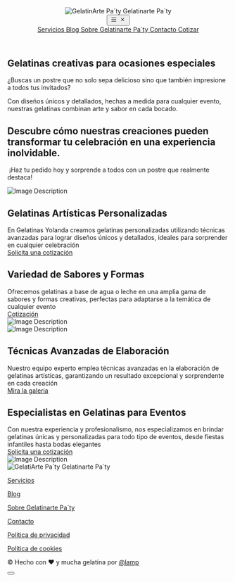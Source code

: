 <body class="dark:bg-slate-900">
<!-- ========== MAIN CONTENT ========== -->
<main lindo-main-content id="content" role="main" class="font-default bg-base-50">
    <!-- Navbar --> 
      <header lindo-section="_header_align_right2658" lindo-variation="1">
        <div data-wow-duration="0.3s" lindo-animate="fadeInUp" data-wow-delay="0.1s" class="flex flex-wrap md:justify-start md:flex-nowrap z-50 w-full text-sm">
          <nav class="my-6 relative max-w-7xl w-full mx-2 py-3 px-4 md:flex md:items-center md:justify-between md:py-0 md:px-6 lg:px-8 xl:mx-auto dark:bg-gray-800 dark:border-gray-700" aria-label="Global">
            <div class="flex items-center justify-between">
              <span class="flex-none text-xl  dark:text-white">
                <img class="inline-block h-10 h-logo" src="https://gelatinartepaty.vercel.app/img/favicon.png" lindo-image-logo="full" lindo-img-size="600x200" alt="GelatinArte Pa´ty"><span class="font-semibold"> G</span>elatin<span class="font-semibold">arte</span> <span class="font-semibold">Pa´ty</span> 
              </span>
              <div class="md:hidden">
                <button type="button" class="hs-collapse-toggle p-2 inline-flex justify-center items-center gap-2 rounded-full border border-base-200 font-medium bg-base-50 text-base-900/70 shadow-sm align-middle hover:bg-base-100 focus:outline-none focus:ring-2 focus:ring-offset-2 focus:ring-offset-white focus:ring-primary-500 transition-all text-sm dark:bg-slate-900 dark:hover:bg-slate-800 dark:border-gray-700 dark:text-gray-400 dark:hover:text-white dark:focus:ring-offset-gray-800" data-hs-collapse="#navbar-collapse-with-animation" aria-controls="navbar-collapse-with-animation" aria-label="Toggle navigation">
                  <svg class="hs-collapse-open:hidden w-4 h-4" width="16" height="16" fill="currentColor" viewBox="0 0 16 16">
                    <path fill-rule="evenodd" d="M2.5 12a.5.5 0 0 1 .5-.5h10a.5.5 0 0 1 0 1H3a.5.5 0 0 1-.5-.5zm0-4a.5.5 0 0 1 .5-.5h10a.5.5 0 0 1 0 1H3a.5.5 0 0 1-.5-.5zm0-4a.5.5 0 0 1 .5-.5h10a.5.5 0 0 1 0 1H3a.5.5 0 0 1-.5-.5z"/>
                  </svg>
                  <svg class="hs-collapse-open:block hidden w-4 h-4" width="16" height="16" fill="currentColor" viewBox="0 0 16 16">
                    <path d="M4.646 4.646a.5.5 0 0 1 .708 0L8 7.293l2.646-2.647a.5.5 0 0 1 .708.708L8.707 8l2.647 2.646a.5.5 0 0 1-.708.708L8 8.707l-2.646 2.647a.5.5 0 0 1-.708-.708L7.293 8 4.646 5.354a.5.5 0 0 1 0-.708z"/>
                  </svg>
                </button>
              </div>
            </div>
            <div id="navbar-collapse-with-animation" class="hs-collapse hidden transition-all duration-300 basis-full grow md:block">
              <div class="flex flex-col gap-y-4 gap-x-0 mt-5 md:flex-row md:items-center md:justify-end md:gap-y-0 md:gap-x-7 md:mt-0 md:pl-7">                
                <a lindo-btn="_header_align_right2658_link2" lindo-btn-href="_header_align_right2658_link2_url"  href="#services" class="font-medium text-base-900 hover:text-primary-500" aria-current="page">
                  <span lindo-btn-text>Servicios</span>
                </a>
                <a lindo-btn="_header_align_right2658_link3" lindo-btn-href="_header_align_right2658_link3_url"  href="#articles" class="font-medium text-base-900 hover:text-primary-500" aria-current="page">
                  <span lindo-btn-text>Blog</span>
                </a>  
                <a lindo-btn="_header_align_right2658_link3" lindo-btn-href="_header_align_right2658_link3_url"  href="#about" class="font-medium text-base-900 hover:text-primary-500" aria-current="page">
                  <span lindo-btn-text>Sobre Gelatinarte Pa´ty</span>
                </a>  
                <a lindo-btn="_header_align_right2658_link5" lindo-btn-href="_header_align_right2658_link5_url"  href="/contact" class="font-medium text-base-900 hover:text-primary-500" aria-current="page">
                  <span lindo-btn-text>Contacto</span>
                </a>
                <a lindo-btn="_header_align_right2658_cta cta-button"  lindo-btn-href="_header_align_right2658_cta_url"  href="#contacto"  class="inline-flex justify-center items-center gap-x-3 text-center bg-primary-500 hover:opacity-90 text-white text-sm font-medium rounded-full focus:outline-none focus:ring-2  focus:ring-offset-2 focus:ring-offset-base-50 py-4 px-8 dark:focus:ring-offset-gray-800  cta-button">
                  <span lindo-btn-text >Cotizar</span>
                </a>
              </div>
            </div>
          </nav>
        </div>
      </header> <!-- Highlight -->
<section lindo-section="_highlight_a3422">
<div class="max-w-[75rem] px-8 py-10 sm:px-6 lg:px-8 lg:py-14 mx-auto text-base-900">

<!-- Title -->
<div class="max-w-3xl text-center mx-auto">
<h2 data-wow-duration="0.3s"  lindo-animate="fadeInUp" lindo-text="_highlight_a3422_title" class="block font-bold text-3xl md:text-4xl lg:text-5xl bg-clip-text bg-gradient-to-r from-primary-500 to-primary-300 text-transparent 
pb-2">
    Gelatinas creativas para ocasiones especiales
</h2>
</div>
<!-- End Title -->
<div class="mt-5 max-w-3xl text-center mx-auto">
<p data-wow-duration="0.3s"  lindo-animate="fadeInUp" data-wow-delay="0.1s"  class="text-lg text-base-900/70 dark:text-gray-400" lindo-text="_highlight_a3422_subtitle">
  ¿Buscas un postre que no solo sepa delicioso sino que también impresione a todos tus invitados?</p>
</div>
</div>
</section>
<!-- End Highlight --><section lindo-section="_hero_z1393555"><div class="py-10 lg:py-14 mx-auto text-base-900">
<!-- Title -->
<div class="max-w-4xl mx-auto text-center px-8 py-10 sm:px-6 lg:px-8 lg:py-0">
<div data-wow-duration="0.3s" lindo-animate="fadeInUp" data-wow-delay="0s" class="flex items-center justify-center mb-4">
<span class="flex w-fit items-center justify-center rounded-full bg-primary-500/20 text-base-900 py-[3px] px-2 lg:px-4 lg:py-1.5 font-semibold text-[10px] lg:text-xs"><span lindo-text="_hero_z1393555_text_1" class="inline-block">Con diseños únicos y detallados, hechas a medida para cualquier evento, nuestras gelatinas combinan arte y sabor en cada bocado.</span></span>                
</div>
<h2 data-wow-duration="0.3s" lindo-animate="fadeInUp" data-wow-delay="0.1s" class="text-2xl text-base-900 font-bold md:text-5xl md:leading-tight dark:text-base-50"><span lindo-text="_hero_z1393555_text_2" class="inline-block">Descubre cómo nuestras creaciones pueden transformar tu celebración en una experiencia inolvidable.</span></h2>
<p data-wow-duration="0.3s" lindo-animate="fadeInUp" data-wow-delay="0.2s" class="mt-4 text-base-900/70 dark:text-base-400"><span lindo-text="_hero_z1393555_text_3" class="inline-block">&nbsp;¡Haz tu pedido hoy y sorprende a todos con un postre que realmente destaca!</span></p>
</div>        
<!-- End Title -->
</div></section><section lindo-section="_block_vdct7555" lindo-variation="3">
<div class="flex md:grid flex-col grid-cols-2 lg:flex-row py-14 lg:py-20 items-center justify-center gap-y-12 gap-x-32 max-w-[75rem] mx-auto px-8">
<div class="col-span-1 w-full order-first lg:-order-none">
<div class="">
  <img lindo-img-size="1200x1400" class="rounded-xl w-full" src="https://cdn.lindoai.com/c/recbhUz8BEUk2ubc9/images/3q5l-services-_block_vdct7555_image_1.png" alt="Image Description" lindo-image="_block_vdct7555_image_1">
</div>          
</div>
<div class="col-span-1 flex flex-col gap-y-3">
<h2 class="font-bold text-base-900 text-4xl"><span lindo-text="_block_vdct7555_text_1" class="inline-block">Gelatinas Artísticas Personalizadas</span></h2>
<div class="text-lg text-base-800"><span lindo-text="_block_vdct7555_text_2" class="inline-block">En Gelatinas Yolanda creamos gelatinas personalizadas utilizando técnicas avanzadas para lograr diseños únicos y detallados, ideales para sorprender en cualquier celebración</span></div>
<div class="pt-2">
  <a class="inline-flex justify-center items-center gap-x-3 text-center bg-primary-500 hover:opacity-90 text-white text-sm font-medium transition-all rounded-full focus:outline-none focus:ring-2 focus:ring-primary-600 focus:ring-offset-2 focus:ring-offset-base-50 py-4 px-10 dark:focus:ring-offset-base-800" lindo-btn-href="_block_vdct7555_btn_href_1" href="Contact" lindo-btn="_block_vdct7555_btn_text_1"><span lindo-btn-text="" class="">Solicita una cotización</span></a>
</div> 
</div>
</div>
</section><section lindo-section="_block_vdct7708" lindo-variation="2">
<div class="flex md:grid flex-col grid-cols-2 lg:flex-row py-14 lg:py-20 items-center justify-center gap-y-12 gap-x-32 max-w-[75rem] mx-auto px-8">
<div class="col-span-1 flex flex-col gap-y-3">
<h2 class="font-bold text-base-900 text-4xl"><span lindo-text="_block_vdct7708_text_1" class="inline-block">Variedad de Sabores y Formas</span></h2>
<div class="text-lg text-base-800"><span lindo-text="_block_vdct7708_text_2" class="inline-block">Ofrecemos gelatinas a base de agua o leche en una amplia gama de sabores y formas creativas, perfectas para adaptarse a la temática de cualquier evento</span></div>
<div class="pt-2">
  <a class="inline-flex justify-center items-center gap-x-3 text-center bg-primary-500 hover:opacity-90 text-white text-sm font-medium transition-all rounded-full focus:outline-none focus:ring-2 focus:ring-primary-600 focus:ring-offset-2 focus:ring-offset-base-50 py-4 px-10 dark:focus:ring-offset-base-800" lindo-btn-href="_block_vdct7708_btn_href_1" href="Contact" lindo-btn="_block_vdct7708_btn_text_1"><span lindo-btn-text="" class="">Cotización</span></a>
</div> 
</div>
<div class="col-span-1 w-full order-first lg:-order-none">
<div class="">
  <img lindo-img-size="1200x1400" class="rounded-xl w-full" src="https://cdn.lindoai.com/c/recbhUz8BEUk2ubc9/images/3q5l-services-_block_vdct7708_image_1.png" alt="Image Description" lindo-image="_block_vdct7708_image_1">
</div>          
</div>
</div>
</section>
<section lindo-section="_block_vdct3941" lindo-variation="3">
<div class="flex md:grid flex-col grid-cols-2 lg:flex-row py-14 lg:py-20 items-center justify-center gap-y-12 gap-x-32 max-w-[75rem] mx-auto px-8">
<div class="col-span-1 w-full order-first lg:-order-none">
<div class="">
  <img lindo-img-size="1200x1400" class="rounded-xl w-full" src="https://cdn.lindoai.com/c/recbhUz8BEUk2ubc9/images/3q5l-services-_block_vdct3941_image_1.png" alt="Image Description" lindo-image="_block_vdct3941_image_1">
</div>          
</div>
<div class="col-span-1 flex flex-col gap-y-3">
<h2 class="font-bold text-base-900 text-4xl"><span lindo-text="_block_vdct3941_text_1" class="inline-block">Técnicas Avanzadas de Elaboración</span></h2>
<div class="text-lg text-base-800"><span lindo-text="_block_vdct3941_text_2" class="inline-block">Nuestro equipo experto emplea técnicas avanzadas en la elaboración de gelatinas artísticas, garantizando un resultado excepcional y sorprendente en cada creación</span></div>
<div class="pt-2">
  <a class="inline-flex justify-center items-center gap-x-3 text-center bg-primary-500 hover:opacity-90 text-white text-sm font-medium transition-all rounded-full focus:outline-none focus:ring-2 focus:ring-primary-600 focus:ring-offset-2 focus:ring-offset-base-50 py-4 px-10 dark:focus:ring-offset-base-800" lindo-btn-href="_block_vdct3941_btn_href_1" href="Articles" lindo-btn="_block_vdct3941_btn_text_1"><span lindo-btn-text="" class="">Mira la galeria</span></a>
</div> 
</div>
</div>
</section><section lindo-section="_block_vdct2074" lindo-variation="2">
<div class="flex md:grid flex-col grid-cols-2 lg:flex-row py-14 lg:py-20 items-center justify-center gap-y-12 gap-x-32 max-w-[75rem] mx-auto px-8">
<div class="col-span-1 flex flex-col gap-y-3">
<h2 class="font-bold text-base-900 text-4xl"><span lindo-text="_block_vdct2074_text_1" class="inline-block">Especialistas en Gelatinas para Eventos</span></h2>
<div class="text-lg text-base-800"><span lindo-text="_block_vdct2074_text_2" class="inline-block">Con nuestra experiencia y profesionalismo, nos especializamos en brindar gelatinas únicas y personalizadas para todo tipo de eventos, desde fiestas infantiles hasta bodas elegantes</span></div>
<div class="pt-2">
  <a class="inline-flex justify-center items-center gap-x-3 text-center bg-primary-500 hover:opacity-90 text-white text-sm font-medium transition-all rounded-full focus:outline-none focus:ring-2 focus:ring-primary-600 focus:ring-offset-2 focus:ring-offset-base-50 py-4 px-10 dark:focus:ring-offset-base-800" lindo-btn-href="_block_vdct2074_btn_href_1" href="form:calendly:https://calendly.com/lindoai/30min" lindo-btn="_block_vdct2074_btn_text_1"><span lindo-btn-text="" class="">Solicita una cotización</span></a>
</div> 
</div>
<div class="col-span-1 w-full order-first lg:-order-none">
<div class="">
  <img lindo-img-size="1200x1400" class="rounded-xl w-full" src="https://cdn.lindoai.com/c/recbhUz8BEUk2ubc9/images/3q5l-services-_block_vdct2074_image_1.png" alt="Image Description" lindo-image="_block_vdct2074_image_1">
</div>          
</div>
</div>
</section><footer lindo-section="_block_35f22840" lindo-variation="1"><div class="bg-base-100 text-base-900">
<div class="max-w-[75rem] py-10 px-4 sm:px-6 pt-0 lg:px-8 lg:pt-0 mx-auto">
<!-- Grid -->
<div class="flex flex-col lg:flex-row items-start justify-between gap-6 border-t border-base-50/20 pt-12">
  <div class="">
    <span class="flex-none text-xl  dark:text-base-50" style="display: inline-block;">
      <img lindo-image-logo="full" lindo-img-size="600x200" class="h-8 h-logo" src="https://gelatinartepaty.vercel.app/img/favicon.png" alt="GelatiArte Pa´ty" style="display: inline-block;"> <span class="font-semibold"> G</span>elatin<span class="font-semibold">arte</span> <span class="font-semibold">Pa´ty</span> 
    </span>
  </div>
  <!-- End Col -->
  <div class="flex flex-col gap-6">
    <div class="flex flex-wrap gap-6 justify-start md:justify-end">            
      <p class=""><a class="inline-flex gap-x-2 text-base-800 hover:text-base-800/70 transition-all" href="https://gelatinartepaty.vercel.app/services.html" lindo-btn="_block_35f22840_btn_text_2" lindo-btn-href="_block_35f22840_btn_href_2"><span lindo-btn-text="" class="">Servicios</span></a></p>
      <p class=""><a class="inline-flex gap-x-2 text-base-800 hover:text-base-800/70 transition-all" href="https://gelatinartepaty.vercel.app/blog.html" lindo-btn="_block_35f22840_btn_text_3" lindo-btn-href="_block_35f22840_btn_href_3"><span lindo-btn-text="" class="">Blog</span></a></p>            
      <p class=""><a class="inline-flex gap-x-2 text-base-800 hover:text-base-800/70 transition-all" href="https://gelatinartepaty.vercel.app/about.html" lindo-btn="_block_35f22840_btn_text_3" lindo-btn-href="_block_35f22840_btn_href_3"><span lindo-btn-text="" class="">Sobre Gelatinarte Pa´ty</span></a></p>            
      <p class=""><a class="inline-flex gap-x-2 text-base-800 hover:text-base-800/70 transition-all" href="contacto.html" lindo-btn="_block_35f22840_btn_text_5" lindo-btn-href="_block_35f22840_btn_href_5"><span lindo-btn-text="" class="">Contacto</span></a></p>  
    </div>
    <div class="flex flex-wrap gap-6 justify-start md:justify-end text-sm">
      <p class=""><a class="inline-flex gap-x-2 text-base-800 hover:text-base-800/70 transition-all" href="https://gelatinartepaty.vercel.app/privacy" lindo-btn="_block_35f22840_btn_text_7" lindo-btn-href="_block_35f22840_btn_href_7"><span lindo-btn-text="" class="">Política de privacidad</span></a></p>
      <p class=""><a class="inline-flex gap-x-2 text-base-800 hover:text-base-800/70 transition-all" href="https://gelatinartepaty.vercel.app/cookie" lindo-btn="_block_35f22840_btn_text_8" lindo-btn-href="_block_35f22840_btn_href_8"><span lindo-btn-text="" class="">Política de cookies</span></a></p>  
    </div>
  </div>
  <!-- End Col -->


  <!-- End Col -->
</div>
<!-- End Grid -->

<div class="grid gap-y-2 sm:gap-y-0 pt-8 sm:flex sm:justify-between sm:items-center">
  <div class="flex justify-between items-center">
    <p class="text-sm text-base-800"><span lindo-text="_block_35f22840_text_1" class="inline-block">© Hecho con ❤️ y mucha gelatina por <a href="http://www.yarticulospromocionales.com/" title="@luisangelmaciel">@lamp</a> </span></p>
  </div>
  <!-- End Col -->

  <!-- Social Brands -->
  <div class="">
    <a lindo-setting-global="twitter" class="inline-flex justify-center items-center gap-x-3.5 w-10 h-10 text-center text-base-800 hover:bg-white/[.1] rounded-md focus:outline-none focus:ring-2 focus:ring-primary-500 focus:ring-offset-2 focus:ring-offset-base-900 transition" href="#twitter">
      <i class="ti ti-brand-twitter text-[1.25rem]"></i>
    </a>
    <!--  <a lindo-setting-global="linkedin" class="inline-flex justify-center items-center gap-x-3.5 w-10 h-10 text-center text-base-800 hover:bg-white/[.1] rounded-md focus:outline-none focus:ring-2 focus:ring-primary-500 focus:ring-offset-2 focus:ring-offset-base-900 transition" href="#">
      <i class="ti ti-brand-linkedin text-[1.25rem]"></i>
    </a> -->
    <a lindo-setting-global="facebook" class="inline-flex justify-center items-center gap-x-3.5 w-10 h-10 text-center text-base-800 hover:bg-white/[.1] rounded-md focus:outline-none focus:ring-2 focus:ring-primary-500 focus:ring-offset-2 focus:ring-offset-base-900 transition" href="#"facebook>
      <i class="ti ti-brand-facebook text-[1.25rem]"></i>
    </a>
    <a lindo-setting-global="instagram" class="inline-flex justify-center items-center gap-x-3.5 w-10 h-10 text-center text-base-800 hover:bg-white/[.1] rounded-md focus:outline-none focus:ring-2 focus:ring-primary-500 focus:ring-offset-2 focus:ring-offset-base-900 transition" href="#instagram">
      <i class="ti ti-brand-instagram text-[1.25rem]"></i>
    </a>
  <!-- <a lindo-setting-global="discord" class="inline-flex justify-center items-center gap-x-3.5 w-10 h-10 text-center text-base-800 hover:bg-white/[.1] rounded-md focus:outline-none focus:ring-2 focus:ring-primary-500 focus:ring-offset-2 focus:ring-offset-base-900 transition" href="#">
      <i class="ti ti-brand-discord text-[1.25rem]"></i>
    </a> -->
  </div>
  <!-- End Social Brands -->
</div>
</div>
</div></footer>   

</main>
<button lindo-scroll-top class="hidden fixed bottom-4 right-4 w-12 h-12 bg-base-800 text-base-50 rounded-full flex items-center justify-center transition-opacity duration-300 opacity-0 hover:opacity-100">
<svg xmlns="http://www.w3.org/2000/svg" class="h-6 w-6" fill="none" viewBox="0 0 24 24" stroke="currentColor">
<path stroke-linecap="round" stroke-linejoin="round" stroke-width="2" d="M5 10l7-7m0 0l7 7m-7-7v18" />
</svg>
</button>
<!-- ========== END MAIN CONTENT ========== -->

<!-- JS Implementing Plugins -->
<script src="https://cdn.lindoai.com/js/preline.js"></script>
<!-- <script src="https://cdnjs.cloudflare.com/ajax/libs/flowbite/1.6.4/flowbite.min.js"></script> -->
<script src="https://ajax.googleapis.com/ajax/libs/jquery/3.6.3/jquery.min.js"></script>

<!-- Font -->
<link rel="preconnect" href="https://fonts.googleapis.com">
<link rel="preconnect" href="https://fonts.gstatic.com" crossorigin>
<link href="https://fonts.googleapis.com/css2?family=Inter:wght@300;400;700&display=swap" rel="stylesheet">

<link rel="stylesheet" href="https://cdn.lindoai.com/css/animate.css">
<script src="https://cdn.lindoai.com/js/wow.js"></script>
<script src="https://cdn.lindoai.com/js/config.js"></script>

<!-- Tabler Icons CSS -->
<link rel="stylesheet" href="https://cdn.jsdelivr.net/npm/@tabler/icons-webfont@latest/tabler-icons.min.css">

<!-- Custom Code -->
<!-- Right the code here. It will be replace before end of the </body> tag. --> 
</body>

</html>